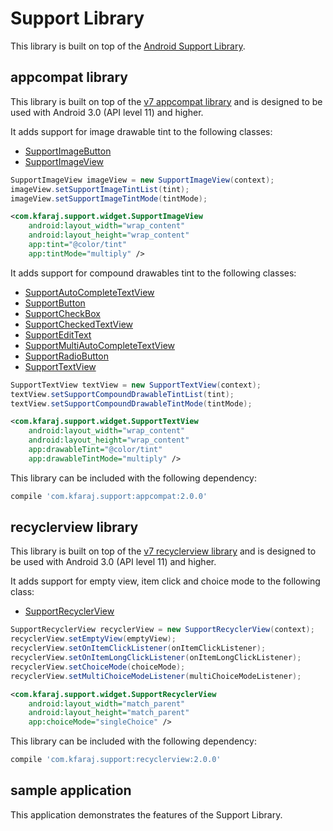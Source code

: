 Support Library
===============

This library is built on top of the [Android Support Library](https://developer.android.com/topic/libraries/support-library/index.html).

appcompat library
-----------------

This library is built on top of the [v7 appcompat library](https://developer.android.com/topic/libraries/support-library/packages.html#v7-appcompat) and is designed to be used with Android 3.0 (API level 11) and higher.

It adds support for image drawable tint to the following classes:
- [SupportImageButton](appcompat/src/main/java/com/kfaraj/support/widget/SupportImageButton.java)
- [SupportImageView](appcompat/src/main/java/com/kfaraj/support/widget/SupportImageView.java)

```java
SupportImageView imageView = new SupportImageView(context);
imageView.setSupportImageTintList(tint);
imageView.setSupportImageTintMode(tintMode);
```

```xml
<com.kfaraj.support.widget.SupportImageView
    android:layout_width="wrap_content"
    android:layout_height="wrap_content"
    app:tint="@color/tint"
    app:tintMode="multiply" />
```

It adds support for compound drawables tint to the following classes:
- [SupportAutoCompleteTextView](appcompat/src/main/java/com/kfaraj/support/widget/SupportAutoCompleteTextView.java)
- [SupportButton](appcompat/src/main/java/com/kfaraj/support/widget/SupportButton.java)
- [SupportCheckBox](appcompat/src/main/java/com/kfaraj/support/widget/SupportCheckBox.java)
- [SupportCheckedTextView](appcompat/src/main/java/com/kfaraj/support/widget/SupportCheckedTextView.java)
- [SupportEditText](appcompat/src/main/java/com/kfaraj/support/widget/SupportEditText.java)
- [SupportMultiAutoCompleteTextView](appcompat/src/main/java/com/kfaraj/support/widget/SupportMultiAutoCompleteTextView.java)
- [SupportRadioButton](appcompat/src/main/java/com/kfaraj/support/widget/SupportRadioButton.java)
- [SupportTextView](appcompat/src/main/java/com/kfaraj/support/widget/SupportTextView.java)

```java
SupportTextView textView = new SupportTextView(context);
textView.setSupportCompoundDrawableTintList(tint);
textView.setSupportCompoundDrawableTintMode(tintMode);
```

```xml
<com.kfaraj.support.widget.SupportTextView
    android:layout_width="wrap_content"
    android:layout_height="wrap_content"
    app:drawableTint="@color/tint"
    app:drawableTintMode="multiply" />
```

This library can be included with the following dependency:
```groovy
compile 'com.kfaraj.support:appcompat:2.0.0'
```

recyclerview library
--------------------

This library is built on top of the [v7 recyclerview library](https://developer.android.com/topic/libraries/support-library/packages.html#v7-recyclerview) and is designed to be used with Android 3.0 (API level 11) and higher.

It adds support for empty view, item click and choice mode to the following class:
- [SupportRecyclerView](recyclerview/src/main/java/com/kfaraj/support/widget/SupportRecyclerView.java)

```java
SupportRecyclerView recyclerView = new SupportRecyclerView(context);
recyclerView.setEmptyView(emptyView);
recyclerView.setOnItemClickListener(onItemClickListener);
recyclerView.setOnItemLongClickListener(onItemLongClickListener);
recyclerView.setChoiceMode(choiceMode);
recyclerView.setMultiChoiceModeListener(multiChoiceModeListener);
```

```xml
<com.kfaraj.support.widget.SupportRecyclerView
    android:layout_width="match_parent"
    android:layout_height="match_parent"
    app:choiceMode="singleChoice" />
```

This library can be included with the following dependency:
```groovy
compile 'com.kfaraj.support:recyclerview:2.0.0'
```

sample application
------------------

This application demonstrates the features of the Support Library.
